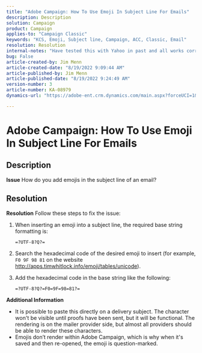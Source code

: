 ```yaml
---
title: "Adobe Campaign: How To Use Emoji In Subject Line For Emails"
description: Description
solution: Campaign
product: Campaign
applies-to: "Campaign Classic"
keywords: "KCS, Emoji, Subject line, Campaign, ACC, Classic, Email"
resolution: Resolution
internal-notes: "Have tested this with Yahoo in past and all works correctly, but Microsoft Outlook only displays the encoding"
bug: False
article-created-by: Jim Menn
article-created-date: "8/19/2022 9:09:44 AM"
article-published-by: Jim Menn
article-published-date: "8/19/2022 9:24:49 AM"
version-number: 3
article-number: KA-08979
dynamics-url: "https://adobe-ent.crm.dynamics.com/main.aspx?forceUCI=1&pagetype=entityrecord&etn=knowledgearticle&id=a32be7a7-9e1f-ed11-b83e-0022480866ad"

---
```

# Adobe Campaign: How To Use Emoji In Subject Line For Emails

## Description


<b>Issue</b>
 How do you add emojis in the subject line of an email?




## Resolution


<b>Resolution</b>
Follow these steps to fix the issue:

1. When inserting an emoji into a subject line, the required base string formatting is:

    `=?UTF-8?Q?=`
2. Search the hexadecimal code of the desired emoji to insert (for example, `F0 9F 98 81` on the website http://apps.timwhitlock.info/emoji/tables/unicode).
3. Add the hexadecimal code in the base string like the following:

    `=?UTF-8?Q?=F0=9F=98=81?=`


<b>Additional Information</b>

- It is possible to paste this directly on a delivery subject. The character won't be visible until proofs have been sent, but it will be functional. The rendering is on the mailer provider side, but almost all providers should be able to render these characters.
- Emojis don’t render within Adobe Campaign, which is why when it's saved and then re-opened, the emoji is question-marked.



